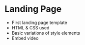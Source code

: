 # Landing Page
- First landing page template
- HTML & CSS used
- Basic variations of style elements
- Embed video

